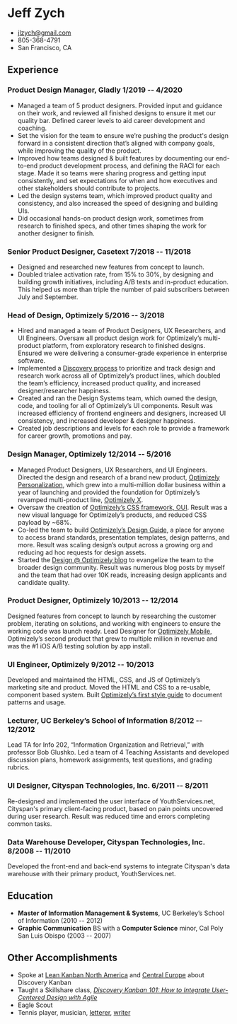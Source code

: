 # Jeff Zych

- jlzych@gmail.com
- 805-368-4791
- San Francisco, CA

## Experience

### **Product Design Manager**, Gladly <time>1/2019 -- 4/2020</time>

* Managed a team of 5 product designers. Provided input and guidance on their work, and reviewed all finished designs to ensure it met our quality bar. Defined career levels to aid career development and coaching.
* Set the vision for the team to ensure we’re pushing the product's design forward in a consistent direction that’s aligned with company goals, while improving the quality of the product.
* Improved how teams designed & built features by documenting our end-to-end product development process, and defining the RACI for each stage. Made it so teams were sharing progress and getting input consistently, and set expectations for when and how executives and other stakeholders should contribute to projects.
* Led the design systems team, which improved product quality and consistency, and also increased the speed of designing and building UIs.
* Did occasional hands-on product design work, sometimes from research to finished specs, and other times shaping the work for another designer to finish.

### **Senior Product Designer**, Casetext <time>7/2018 -- 11/2018</time>

- Designed and researched new features from concept to launch.
- Doubled trialee activation rate, from 15% to 30%, by designing and building growth initiatives, including A/B tests and in-product education. This helped us more than triple the number of paid subscribers between July and September.

### **Head of Design**, Optimizely <time>5/2016 -- 3/2018</time>

- Hired and managed a team of Product Designers, UX Researchers, and UI Engineers. Oversaw all product design work for Optimizely’s multi-product platform, from exploratory research to finished designs. Ensured we were delivering a consumer-grade experience in enterprise software.
- Implemented a [Discovery process](http://jlzych.com/2016/07/17/discovery-kanban-at-optimizely/) to prioritize and track design and research work across all of Optimizely’s product lines, which doubled the team’s efficiency, increased product quality, and increased designer/researcher happiness.
- Created and ran the Design Systems team, which owned the design, code, and tooling for all of Optimizely’s UI components. Result was increased efficiency of frontend engineers and designers, increased UI consistency, and increased developer & designer happiness.
- Created job descriptions and levels for each role to provide a framework for career growth, promotions and pay.

### **Design Manager**, Optimizely <time>12/2014 -- 5/2016</time>

- Managed Product Designers, UX Researchers, and UI Engineers. Directed the design and research of a brand new product, [Optimizely Personalization](https://blog.optimizely.com/2015/06/17/introducing-optimizely-personalization/), which grew into a multi-million dollar business within a year of launching and provided the foundation for Optimizely’s revamped multi-product line, [Optimizely X](https://blog.optimizely.com/2016/09/16/optimizely-x-experimentation-platform/).
- Oversaw the creation of [Optimizely’s CSS framework, OUI](https://css-tricks.com/optimizelys-ui-library-oui-1-of-2/). Result was a new visual language for Optimizely’s products, and reduced CSS payload by ~68%.
- Co-led the team to build [Optimizely’s Design Guide](http://design.optimizely.com/), a place for anyone to access brand standards, presentation templates, design patterns, and more. Result was scaling design’s output across a growing org and reducing ad hoc requests for design assets.
- Started the [Design @ Optimizely blog](https://medium.com/design-optimizely) to evangelize the team to the broader design community. Result was numerous blog posts by myself and the team that had over 10K reads, increasing design applicants and candidate quality.

### **Product Designer**, Optimizely <time>10/2013 -- 12/2014</time>

Designed features from concept to launch by researching the customer problem, iterating on solutions, and working with engineers to ensure the working code was launch ready. Lead Designer for [Optimizely Mobile](http://jlzych.com/2015/02/03/building-an-mvpp-a-minimum-viable-product-we-re-proud-of/), Optimizely’s second product that grew to multiple million in revenue and was the #1 iOS A/B testing solution by app install.

### **UI Engineer**, Optimizely <time>9/2012 -- 10/2013</time>

Developed and maintained the HTML, CSS, and JS of Optimizely’s marketing site and product. Moved the HTML and CSS to a re-usable, component based system. Built [Optimizely’s first style guide](http://jlzych.com/2013/11/11/why-we-built-the-optimizely-styleguide/) to document patterns and usage.

### **Lecturer**, UC Berkeley’s School of Information <time>8/2012 -- 12/2012</time>

Lead TA for Info 202, “Information Organization and Retrieval,” with professor Bob Glushko. Led a team of 4 Teaching Assistants and developed discussion plans, homework assignments, test questions, and grading rubrics.

### **UI Designer**, Cityspan Technologies, Inc. <time>6/2011 -- 8/2011</time>

Re-designed and implemented the user interface of YouthServices.net, Cityspan's primary client-facing product, based on pain points uncovered during user research. Result was reduced time and errors completing common tasks.

### **Data Warehouse Developer**, Cityspan Technologies, Inc. <time>8/2008 -- 11/2010</time>

Developed the front-end and back-end systems to integrate Cityspan's data warehouse with
their primary product, YouthServices.net.

## Education

- **Master of Information Management & Systems**, UC Berkeley’s School of Information (2010 -- 2012)
- **Graphic Communication** BS with a **Computer Science** minor, Cal Poly San Luis Obispo (2003 -- 2007)

## Other Accomplishments

- Spoke at [Lean Kanban North America](https://www.youtube.com/watch?v=y8Ns5bdg0oo&list=PLVsUnwOzPqiSz8D0WYoUkKxZzzbmM0pPY&index=14) and [Central Europe](http://jlzych.com/2017/11/26/my-talk-at-lean-kanban-central-europe-2017/) about Discovery Kanban
- Taught a Skillshare class, [_Discovery Kanban 101: How to Integrate User-Centered Design with Agile_](https://www.skillshare.com/classes/Discovery-Kanban-101-How-to-Integrate-User-Centered-Design-with-Agile/677077315?teacherRef=748023&via=teacher-referral&utm_campaign=teacher-referral&utm_source=ShortUrl&utm_medium=teacher-referral)
- Eagle Scout
- Tennis player, musician, [letterer](http://jlzych.com/2017/10/29/my-progress-with-hand-lettering/), [writer](http://jlzych.com/writing)
